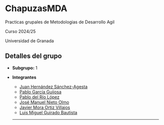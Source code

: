 # ChapuzasMDA

Practicas grupales de Metodologias de Desarrollo Agil

Curso 2024/25

Universidad de Granada

## Detalles del grupo

- **Subgrupo:** 1

- **Integrantes**
  - [Juan Hernández Sánchez-Agesta](https://github.com/juanhdezz)
  - [Pablo García Guijosa](https://github.com/pablogarciagui)
  - [Pablo del Río López](https://github.com/pdrl02)
  - [José Manuel Nieto Olmo](https://github.com/josemanuelnietoolmo)
  - [Javier Mora Ortiz Villajos](https://github.com/javier-23)
  - [Luis Miguel Guirado Bautista](https://github.com/lu1smgb)

  ----